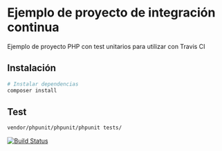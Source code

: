 # Ejemplo de proyecto de integración continua

Ejemplo de proyecto PHP con test unitarios para utilizar con Travis CI

## Instalación

``` bash
# Instalar dependencias
composer install
```

## Test

``` bash
vendor/phpunit/phpunit/phpunit tests/
```
[![Build Status](https://travis-ci.org/organizacion-sesion-3-hermipp/sesion5-travis.svg?branch=master)](https://travis-ci.org/organizacion-sesion-3-hermipp/sesion5-travis)
